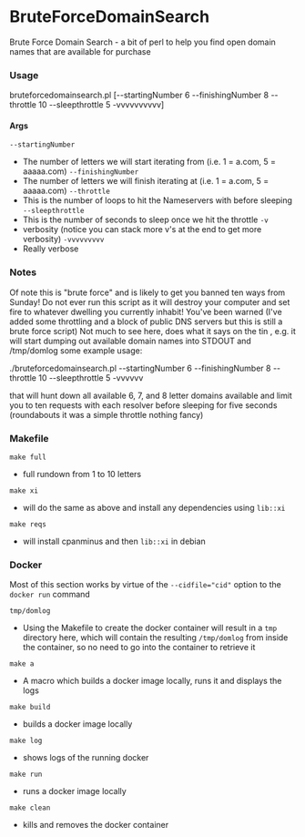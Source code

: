 BruteForceDomainSearch
======================

Brute Force Domain Search - a bit of perl to help you find open domain
names that are available for purchase

### Usage

bruteforcedomainsearch.pl [--startingNumber 6 --finishingNumber 8 --throttle 10 --sleepthrottle 5 -vvvvvvvvvv]

#### Args
`--startingNumber`
* The number of letters we will start iterating from (i.e. 1 = a.com, 5 = aaaaa.com)
`--finishingNumber`
* The number of letters we will finish iterating at (i.e. 1 = a.com, 5 = aaaaa.com)
`--throttle`
* This is the number of loops to hit the Nameservers with before sleeping
`--sleepthrottle`
* This is the number of seconds to sleep once we hit the throttle
`-v`
* verbosity (notice you can stack more v's at the end to get more verbosity)
`-vvvvvvvvv`
* Really verbose

### Notes

Of note this is "brute force" and is likely to get you banned ten ways from Sunday!  Do not ever run this script as it will destroy your computer and set fire to whatever dwelling you currently inhabit!
You've been warned (I've added some throttling and a block of public DNS servers but this is still a brute force script)
Not much to see here, does what it says on the tin , e.g.
it will start dumping out available domain names into STDOUT and /tmp/domlog
some example usage:

./bruteforcedomainsearch.pl --startingNumber 6 --finishingNumber 8 --throttle 10 --sleepthrottle 5 -vvvvvv

that will hunt down all available 6, 7, and 8 letter domains available and limit you to ten requests with each resolver before sleeping for five seconds  (roundabouts it was a simple throttle nothing fancy)

### Makefile

`make full`
*  full rundown from 1 to 10 letters

`make xi`
*  will do the same as above and install any dependencies using `lib::xi`

`make reqs`
*  will install cpanminus and then `lib::xi` in debian

### Docker

Most of this section works by virtue of the `--cidfile="cid"` option to
the `docker run` command

`tmp/domlog`
* Using the Makefile to create the docker container will result in a `tmp` directory here, which will contain the resulting `/tmp/domlog` from inside the container, so no need to go into the container to retrieve it

`make a`
*  A macro which builds a docker image locally, runs it and displays the
logs

`make build`
*  builds a docker image locally

`make log`
*  shows logs of the running docker

`make run`
*  runs a docker image locally

`make clean`
*  kills and removes the docker container
